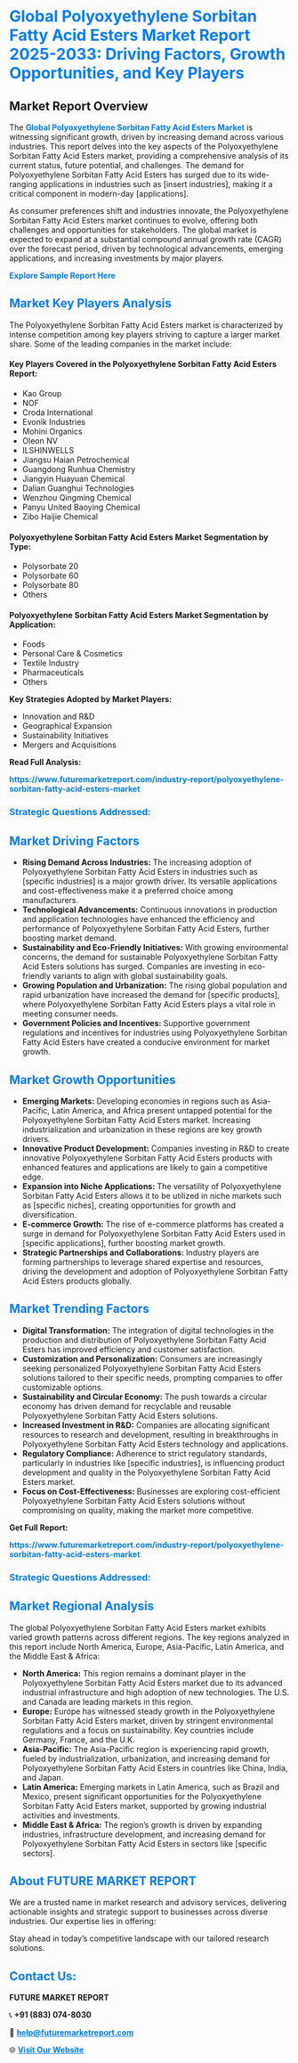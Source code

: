 <h1 style="color: #007BFF;">Global Polyoxyethylene Sorbitan Fatty Acid Esters Market Report 2025-2033: Driving Factors, Growth Opportunities, and Key Players</h1>

<section id="overview">
<h2>Market Report Overview</h2>
<p>The <a href="https://www.futuremarketreport.com/industry-report/polyoxyethylene-sorbitan-fatty-acid-esters-market" style="color: #007BFF; text-decoration: none;"><strong>Global Polyoxyethylene Sorbitan Fatty Acid Esters Market</strong></a> is witnessing significant growth, driven by increasing demand across various industries. This report delves into the key aspects of the Polyoxyethylene Sorbitan Fatty Acid Esters market, providing a comprehensive analysis of its current status, future potential, and challenges. The demand for Polyoxyethylene Sorbitan Fatty Acid Esters has surged due to its wide-ranging applications in industries such as [insert industries], making it a critical component in modern-day [applications].</p>
<p>As consumer preferences shift and industries innovate, the Polyoxyethylene Sorbitan Fatty Acid Esters market continues to evolve, offering both challenges and opportunities for stakeholders. The global market is expected to expand at a substantial compound annual growth rate (CAGR) over the forecast period, driven by technological advancements, emerging applications, and increasing investments by major players.</p>
</section>

<section id="overview">
<p><a href="https://www.futuremarketreport.com/request-sample/reportId=27410" style="color: #007BFF; text-decoration: none;"><strong>Explore Sample Report Here</strong></a></p>
</section>

<section id="key-players">
<h2 style="color: #007BFF;">Market Key Players Analysis</h2>
<p>The Polyoxyethylene Sorbitan Fatty Acid Esters market is characterized by intense competition among key players striving to capture a larger market share. Some of the leading companies in the market include:</p>
<h4>Key Players Covered in the Polyoxyethylene Sorbitan Fatty Acid Esters Report:</h4>
<ul><li>Kao Group</li><li>NOF</li><li>Croda International</li><li>Evonik Industries</li><li>Mohini Organics</li><li>Oleon NV</li><li>ILSHINWELLS</li><li>Jiangsu Haian Petrochemical</li><li>Guangdong Runhua Chemistry</li><li>Jiangyin Huayuan Chemical</li><li>Dalian Guanghui Technologies</li><li>Wenzhou Qingming Chemical</li><li>Panyu United Baoying Chemical</li><li>Zibo Haijie Chemical</li></ul>
<h4>Polyoxyethylene Sorbitan Fatty Acid Esters Market Segmentation by Type:</h4>
<ul><li>Polysorbate 20</li><li>Polysorbate 60</li><li>Polysorbate 80</li><li>Others</li></ul>

<h4>Polyoxyethylene Sorbitan Fatty Acid Esters Market Segmentation by Application:</h4>
<ul><li>Foods</li><li>Personal Care &amp; Cosmetics</li><li>Textile Industry</li><li>Pharmaceuticals</li><li>Others</li></ul>
<p><strong>Key Strategies Adopted by Market Players:</strong></p>
<ul>
<li>Innovation and R&D</li>
<li>Geographical Expansion</li>
<li>Sustainability Initiatives</li>
<li>Mergers and Acquisitions</li>
</ul>
</section>

<section>
<p><strong>Read Full Analysis: </strong></p><a href="https://www.futuremarketreport.com/industry-report/polyoxyethylene-sorbitan-fatty-acid-esters-market" style="color: #007BFF; text-decoration: none;"><strong>https://www.futuremarketreport.com/industry-report/polyoxyethylene-sorbitan-fatty-acid-esters-market</strong></a>
<h3 style="color: #007BFF;">Strategic Questions Addressed:</h3>
</section>

<section id="driving-factors">
<h2 style="color: #007BFF;">Market Driving Factors</h2>
<ul>
<li><strong>Rising Demand Across Industries:</strong> The increasing adoption of Polyoxyethylene Sorbitan Fatty Acid Esters in industries such as [specific industries] is a major growth driver. Its versatile applications and cost-effectiveness make it a preferred choice among manufacturers.</li>
<li><strong>Technological Advancements:</strong> Continuous innovations in production and application technologies have enhanced the efficiency and performance of Polyoxyethylene Sorbitan Fatty Acid Esters, further boosting market demand.</li>
<li><strong>Sustainability and Eco-Friendly Initiatives:</strong> With growing environmental concerns, the demand for sustainable Polyoxyethylene Sorbitan Fatty Acid Esters solutions has surged. Companies are investing in eco-friendly variants to align with global sustainability goals.</li>
<li><strong>Growing Population and Urbanization:</strong> The rising global population and rapid urbanization have increased the demand for [specific products], where Polyoxyethylene Sorbitan Fatty Acid Esters plays a vital role in meeting consumer needs.</li>
<li><strong>Government Policies and Incentives:</strong> Supportive government regulations and incentives for industries using Polyoxyethylene Sorbitan Fatty Acid Esters have created a conducive environment for market growth.</li>
</ul>
</section>

<section id="growth-opportunities">
<h2 style="color: #007BFF;">Market Growth Opportunities</h2>
<ul>
<li><strong>Emerging Markets:</strong> Developing economies in regions such as Asia-Pacific, Latin America, and Africa present untapped potential for the Polyoxyethylene Sorbitan Fatty Acid Esters market. Increasing industrialization and urbanization in these regions are key growth drivers.</li>
<li><strong>Innovative Product Development:</strong> Companies investing in R&D to create innovative Polyoxyethylene Sorbitan Fatty Acid Esters products with enhanced features and applications are likely to gain a competitive edge.</li>
<li><strong>Expansion into Niche Applications:</strong> The versatility of Polyoxyethylene Sorbitan Fatty Acid Esters allows it to be utilized in niche markets such as [specific niches], creating opportunities for growth and diversification.</li>
<li><strong>E-commerce Growth:</strong> The rise of e-commerce platforms has created a surge in demand for Polyoxyethylene Sorbitan Fatty Acid Esters used in [specific applications], further boosting market growth.</li>
<li><strong>Strategic Partnerships and Collaborations:</strong> Industry players are forming partnerships to leverage shared expertise and resources, driving the development and adoption of Polyoxyethylene Sorbitan Fatty Acid Esters products globally.</li>
</ul>
</section>

<section id="trending-factors">
<h2 style="color: #007BFF;">Market Trending Factors</h2>
<ul>
<li><strong>Digital Transformation:</strong> The integration of digital technologies in the production and distribution of Polyoxyethylene Sorbitan Fatty Acid Esters has improved efficiency and customer satisfaction.</li>
<li><strong>Customization and Personalization:</strong> Consumers are increasingly seeking personalized Polyoxyethylene Sorbitan Fatty Acid Esters solutions tailored to their specific needs, prompting companies to offer customizable options.</li>
<li><strong>Sustainability and Circular Economy:</strong> The push towards a circular economy has driven demand for recyclable and reusable Polyoxyethylene Sorbitan Fatty Acid Esters solutions.</li>
<li><strong>Increased Investment in R&D:</strong> Companies are allocating significant resources to research and development, resulting in breakthroughs in Polyoxyethylene Sorbitan Fatty Acid Esters technology and applications.</li>
<li><strong>Regulatory Compliance:</strong> Adherence to strict regulatory standards, particularly in industries like [specific industries], is influencing product development and quality in the Polyoxyethylene Sorbitan Fatty Acid Esters market.</li>
<li><strong>Focus on Cost-Effectiveness:</strong> Businesses are exploring cost-efficient Polyoxyethylene Sorbitan Fatty Acid Esters solutions without compromising on quality, making the market more competitive.</li>
</ul>
</section>

<section>
<p><strong>Get Full Report: </strong></p><a href="https://www.futuremarketreport.com/industry-report/polyoxyethylene-sorbitan-fatty-acid-esters-market" style="color: #007BFF; text-decoration: none;"><strong>https://www.futuremarketreport.com/industry-report/polyoxyethylene-sorbitan-fatty-acid-esters-market</strong></a>
<h3 style="color: #007BFF;">Strategic Questions Addressed:</h3>
</section>


<section id="regional-analysis">
<h2 style="color: #007BFF;">Market Regional Analysis</h2>
<p>The global Polyoxyethylene Sorbitan Fatty Acid Esters market exhibits varied growth patterns across different regions. The key regions analyzed in this report include North America, Europe, Asia-Pacific, Latin America, and the Middle East & Africa:</p>
<ul>
<li><strong>North America:</strong> This region remains a dominant player in the Polyoxyethylene Sorbitan Fatty Acid Esters market due to its advanced industrial infrastructure and high adoption of new technologies. The U.S. and Canada are leading markets in this region.</li>
<li><strong>Europe:</strong> Europe has witnessed steady growth in the Polyoxyethylene Sorbitan Fatty Acid Esters market, driven by stringent environmental regulations and a focus on sustainability. Key countries include Germany, France, and the U.K.</li>
<li><strong>Asia-Pacific:</strong> The Asia-Pacific region is experiencing rapid growth, fueled by industrialization, urbanization, and increasing demand for Polyoxyethylene Sorbitan Fatty Acid Esters in countries like China, India, and Japan.</li>
<li><strong>Latin America:</strong> Emerging markets in Latin America, such as Brazil and Mexico, present significant opportunities for the Polyoxyethylene Sorbitan Fatty Acid Esters market, supported by growing industrial activities and investments.</li>
<li><strong>Middle East & Africa:</strong> The region’s growth is driven by expanding industries, infrastructure development, and increasing demand for Polyoxyethylene Sorbitan Fatty Acid Esters in sectors like [specific sectors].</li>
</ul>
</section>

<footer>
<h2 style="color: #007BFF;">About FUTURE MARKET REPORT</h2>
<p>We are a trusted name in market research and advisory services, delivering actionable insights and strategic support to businesses across diverse industries. Our expertise lies in offering:</p>

<p>Stay ahead in today’s competitive landscape with our tailored research solutions.</p>

<h2 style="color: #007BFF;">Contact Us:</h2>
<p><strong>FUTURE MARKET REPORT</strong></p>
<p>📞 <strong>+91 (883) 074-8030</strong></p>
<p>📧 <strong><a href="mailto:help@futuremarketreport.com" style="color: #007BFF;">help@futuremarketreport.com</a></strong></p>
<p>🌐 <strong><a href="https://www.futuremarketreport.com/" style="color: #007BFF;">Visit Our Website</a></strong></p>
</footer>